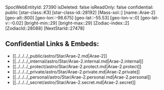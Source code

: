 ﻿---
location: [-55.53,-98.675,800]
type: Star
tags:
- astro/Star

---
SpocWebEntityId: 27390
isDeleted: false
isReadOnly: false
confidential: public
[star-class::K3]
[star-class-id::28192]
[Mass-sol::]
[name::Arae-2]
[geo-alt::800]
[geo-lon::-98.675]
[geo-lat::-55.53]
[geo-lon-v::0]
[geo-lat-v::-0.02]
[bright-min::29]
[bright-max::29]
[Zodiac-index::2]
[ZodiacId::28088]
[NextStarId::27478]



## Confidential Links & Embeds: 
- [[../../../_public/astro/Star/Arae-2.md|Arae-2]] 
- [[../../../_internal/astro/Star/Arae-2.internal.md|Arae-2.internal]] 
- [[../../../_protect/astro/Star/Arae-2.protect.md|Arae-2.protect]] 
- [[../../../_private/astro/Star/Arae-2.private.md|Arae-2.private]] 
- [[../../../_personal/astro/Star/Arae-2.personal.md|Arae-2.personal]] 
- [[../../../_secret/astro/Star/Arae-2.secret.md|Arae-2.secret]]


